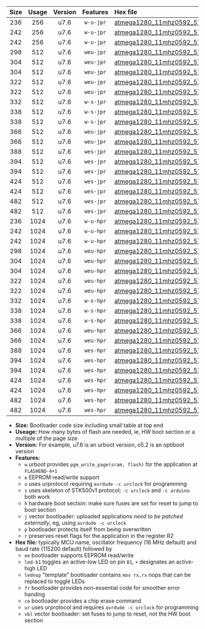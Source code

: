 |Size|Usage|Version|Features|Hex file|
|:-:|:-:|:-:|:-:|:--|
|236|256|u7.6|`w-u-jpr`|[atmega1280_11mhz0592_57600bps_ur_vbl.hex](https://raw.githubusercontent.com/stefanrueger/urboot/main//atmega1280_11mhz0592_57600bps_ur_vbl.hex)|
|242|256|u7.6|`w-u-jpr`|[atmega1280_11mhz0592_57600bps_led+b7_ur_vbl.hex](https://raw.githubusercontent.com/stefanrueger/urboot/main//atmega1280_11mhz0592_57600bps_led+b7_ur_vbl.hex)|
|242|256|u7.6|`w-u-jpr`|[atmega1280_11mhz0592_57600bps_lednop_ur_vbl.hex](https://raw.githubusercontent.com/stefanrueger/urboot/main//atmega1280_11mhz0592_57600bps_lednop_ur_vbl.hex)|
|298|512|u7.6|`weu-jpr`|[atmega1280_11mhz0592_57600bps_ee_ur_vbl.hex](https://raw.githubusercontent.com/stefanrueger/urboot/main//atmega1280_11mhz0592_57600bps_ee_ur_vbl.hex)|
|304|512|u7.6|`weu-jpr`|[atmega1280_11mhz0592_57600bps_ee_led+b7_ur_vbl.hex](https://raw.githubusercontent.com/stefanrueger/urboot/main//atmega1280_11mhz0592_57600bps_ee_led+b7_ur_vbl.hex)|
|304|512|u7.6|`weu-jpr`|[atmega1280_11mhz0592_57600bps_ee_lednop_ur_vbl.hex](https://raw.githubusercontent.com/stefanrueger/urboot/main//atmega1280_11mhz0592_57600bps_ee_lednop_ur_vbl.hex)|
|322|512|u7.6|`weu-jpr`|[atmega1280_11mhz0592_57600bps_ee_led+b7_fr_ur_vbl.hex](https://raw.githubusercontent.com/stefanrueger/urboot/main//atmega1280_11mhz0592_57600bps_ee_led+b7_fr_ur_vbl.hex)|
|322|512|u7.6|`weu-jpr`|[atmega1280_11mhz0592_57600bps_ee_lednop_fr_ur_vbl.hex](https://raw.githubusercontent.com/stefanrueger/urboot/main//atmega1280_11mhz0592_57600bps_ee_lednop_fr_ur_vbl.hex)|
|332|512|u7.6|`w-s-jpr`|[atmega1280_11mhz0592_57600bps_vbl.hex](https://raw.githubusercontent.com/stefanrueger/urboot/main//atmega1280_11mhz0592_57600bps_vbl.hex)|
|338|512|u7.6|`w-s-jpr`|[atmega1280_11mhz0592_57600bps_led+b7_vbl.hex](https://raw.githubusercontent.com/stefanrueger/urboot/main//atmega1280_11mhz0592_57600bps_led+b7_vbl.hex)|
|338|512|u7.6|`w-s-jpr`|[atmega1280_11mhz0592_57600bps_lednop_vbl.hex](https://raw.githubusercontent.com/stefanrueger/urboot/main//atmega1280_11mhz0592_57600bps_lednop_vbl.hex)|
|366|512|u7.6|`weu-jpr`|[atmega1280_11mhz0592_57600bps_ee_led+b7_fr_ce_ur_vbl.hex](https://raw.githubusercontent.com/stefanrueger/urboot/main//atmega1280_11mhz0592_57600bps_ee_led+b7_fr_ce_ur_vbl.hex)|
|366|512|u7.6|`weu-jpr`|[atmega1280_11mhz0592_57600bps_ee_lednop_fr_ce_ur_vbl.hex](https://raw.githubusercontent.com/stefanrueger/urboot/main//atmega1280_11mhz0592_57600bps_ee_lednop_fr_ce_ur_vbl.hex)|
|388|512|u7.6|`wes-jpr`|[atmega1280_11mhz0592_57600bps_ee_vbl.hex](https://raw.githubusercontent.com/stefanrueger/urboot/main//atmega1280_11mhz0592_57600bps_ee_vbl.hex)|
|394|512|u7.6|`wes-jpr`|[atmega1280_11mhz0592_57600bps_ee_led+b7_vbl.hex](https://raw.githubusercontent.com/stefanrueger/urboot/main//atmega1280_11mhz0592_57600bps_ee_led+b7_vbl.hex)|
|394|512|u7.6|`wes-jpr`|[atmega1280_11mhz0592_57600bps_ee_lednop_vbl.hex](https://raw.githubusercontent.com/stefanrueger/urboot/main//atmega1280_11mhz0592_57600bps_ee_lednop_vbl.hex)|
|424|512|u7.6|`wes-jpr`|[atmega1280_11mhz0592_57600bps_ee_led+b7_fr_vbl.hex](https://raw.githubusercontent.com/stefanrueger/urboot/main//atmega1280_11mhz0592_57600bps_ee_led+b7_fr_vbl.hex)|
|424|512|u7.6|`wes-jpr`|[atmega1280_11mhz0592_57600bps_ee_lednop_fr_vbl.hex](https://raw.githubusercontent.com/stefanrueger/urboot/main//atmega1280_11mhz0592_57600bps_ee_lednop_fr_vbl.hex)|
|482|512|u7.6|`wes-jpr`|[atmega1280_11mhz0592_57600bps_ee_led+b7_fr_ce_vbl.hex](https://raw.githubusercontent.com/stefanrueger/urboot/main//atmega1280_11mhz0592_57600bps_ee_led+b7_fr_ce_vbl.hex)|
|482|512|u7.6|`wes-jpr`|[atmega1280_11mhz0592_57600bps_ee_lednop_fr_ce_vbl.hex](https://raw.githubusercontent.com/stefanrueger/urboot/main//atmega1280_11mhz0592_57600bps_ee_lednop_fr_ce_vbl.hex)|
|236|1024|u7.6|`w-u-hpr`|[atmega1280_11mhz0592_57600bps_ur.hex](https://raw.githubusercontent.com/stefanrueger/urboot/main//atmega1280_11mhz0592_57600bps_ur.hex)|
|242|1024|u7.6|`w-u-hpr`|[atmega1280_11mhz0592_57600bps_led+b7_ur.hex](https://raw.githubusercontent.com/stefanrueger/urboot/main//atmega1280_11mhz0592_57600bps_led+b7_ur.hex)|
|242|1024|u7.6|`w-u-hpr`|[atmega1280_11mhz0592_57600bps_lednop_ur.hex](https://raw.githubusercontent.com/stefanrueger/urboot/main//atmega1280_11mhz0592_57600bps_lednop_ur.hex)|
|298|1024|u7.6|`weu-hpr`|[atmega1280_11mhz0592_57600bps_ee_ur.hex](https://raw.githubusercontent.com/stefanrueger/urboot/main//atmega1280_11mhz0592_57600bps_ee_ur.hex)|
|304|1024|u7.6|`weu-hpr`|[atmega1280_11mhz0592_57600bps_ee_led+b7_ur.hex](https://raw.githubusercontent.com/stefanrueger/urboot/main//atmega1280_11mhz0592_57600bps_ee_led+b7_ur.hex)|
|304|1024|u7.6|`weu-hpr`|[atmega1280_11mhz0592_57600bps_ee_lednop_ur.hex](https://raw.githubusercontent.com/stefanrueger/urboot/main//atmega1280_11mhz0592_57600bps_ee_lednop_ur.hex)|
|322|1024|u7.6|`weu-hpr`|[atmega1280_11mhz0592_57600bps_ee_led+b7_fr_ur.hex](https://raw.githubusercontent.com/stefanrueger/urboot/main//atmega1280_11mhz0592_57600bps_ee_led+b7_fr_ur.hex)|
|322|1024|u7.6|`weu-hpr`|[atmega1280_11mhz0592_57600bps_ee_lednop_fr_ur.hex](https://raw.githubusercontent.com/stefanrueger/urboot/main//atmega1280_11mhz0592_57600bps_ee_lednop_fr_ur.hex)|
|332|1024|u7.6|`w-s-hpr`|[atmega1280_11mhz0592_57600bps.hex](https://raw.githubusercontent.com/stefanrueger/urboot/main//atmega1280_11mhz0592_57600bps.hex)|
|338|1024|u7.6|`w-s-hpr`|[atmega1280_11mhz0592_57600bps_led+b7.hex](https://raw.githubusercontent.com/stefanrueger/urboot/main//atmega1280_11mhz0592_57600bps_led+b7.hex)|
|338|1024|u7.6|`w-s-hpr`|[atmega1280_11mhz0592_57600bps_lednop.hex](https://raw.githubusercontent.com/stefanrueger/urboot/main//atmega1280_11mhz0592_57600bps_lednop.hex)|
|366|1024|u7.6|`weu-hpr`|[atmega1280_11mhz0592_57600bps_ee_led+b7_fr_ce_ur.hex](https://raw.githubusercontent.com/stefanrueger/urboot/main//atmega1280_11mhz0592_57600bps_ee_led+b7_fr_ce_ur.hex)|
|366|1024|u7.6|`weu-hpr`|[atmega1280_11mhz0592_57600bps_ee_lednop_fr_ce_ur.hex](https://raw.githubusercontent.com/stefanrueger/urboot/main//atmega1280_11mhz0592_57600bps_ee_lednop_fr_ce_ur.hex)|
|388|1024|u7.6|`wes-hpr`|[atmega1280_11mhz0592_57600bps_ee.hex](https://raw.githubusercontent.com/stefanrueger/urboot/main//atmega1280_11mhz0592_57600bps_ee.hex)|
|394|1024|u7.6|`wes-hpr`|[atmega1280_11mhz0592_57600bps_ee_led+b7.hex](https://raw.githubusercontent.com/stefanrueger/urboot/main//atmega1280_11mhz0592_57600bps_ee_led+b7.hex)|
|394|1024|u7.6|`wes-hpr`|[atmega1280_11mhz0592_57600bps_ee_lednop.hex](https://raw.githubusercontent.com/stefanrueger/urboot/main//atmega1280_11mhz0592_57600bps_ee_lednop.hex)|
|424|1024|u7.6|`wes-hpr`|[atmega1280_11mhz0592_57600bps_ee_led+b7_fr.hex](https://raw.githubusercontent.com/stefanrueger/urboot/main//atmega1280_11mhz0592_57600bps_ee_led+b7_fr.hex)|
|424|1024|u7.6|`wes-hpr`|[atmega1280_11mhz0592_57600bps_ee_lednop_fr.hex](https://raw.githubusercontent.com/stefanrueger/urboot/main//atmega1280_11mhz0592_57600bps_ee_lednop_fr.hex)|
|482|1024|u7.6|`wes-hpr`|[atmega1280_11mhz0592_57600bps_ee_led+b7_fr_ce.hex](https://raw.githubusercontent.com/stefanrueger/urboot/main//atmega1280_11mhz0592_57600bps_ee_led+b7_fr_ce.hex)|
|482|1024|u7.6|`wes-hpr`|[atmega1280_11mhz0592_57600bps_ee_lednop_fr_ce.hex](https://raw.githubusercontent.com/stefanrueger/urboot/main//atmega1280_11mhz0592_57600bps_ee_lednop_fr_ce.hex)|

- **Size:** Bootloader code size including small table at top end
- **Useage:** How many bytes of flash are needed, ie, HW boot section or a multiple of the page size
- **Version:** For example, u7.6 is an urboot version, o5.2 is an optiboot version
- **Features:**
  + `w` urboot provides `pgm_write_page(sram, flash)` for the application at `FLASHEND-4+1`
  + `e` EEPROM read/write support
  + `u` uses urprotocol requiring `avrdude -c urclock` for programming
  + `s` uses skeleton of STK500v1 protocol; `-c urclock` and `-c arduino` both work
  + `h` hardware boot section: make sure fuses are set for reset to jump to boot section
  + `j` vector bootloader: uploaded applications *need to be patched externally*, eg, using `avrdude -c urclock`
  + `p` bootloader protects itself from being overwritten
  + `r` preserves reset flags for the application in the register R2
- **Hex file:** typically MCU name, oscillator frequency (16 MHz default) and baud rate (115200 default) followed by
  + `ee` bootloader supports EEPROM read/write
  + `led-b1` toggles an active-low LED on pin `B1`, `+` designates an active-high LED
  + `lednop` "template" bootloader contains `mov rx,rx` nops that can be replaced to toggle LEDs
  + `fr` bootloader provides non-essential code for smoother error handing
  + `ce` bootloader provides a chip erase command
  + `ur` uses urprotocol and requires `avrdude -c urclock` for programming
  + `vbl` vector bootloader: set fuses to jump to reset, not the HW boot section
